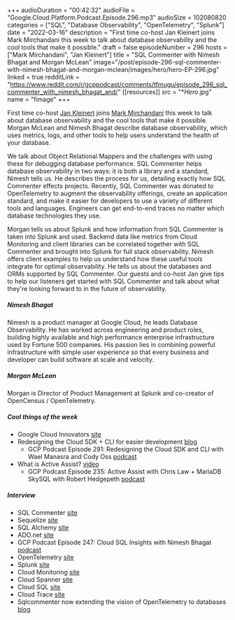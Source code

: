 +++
audioDuration = "00:42:32"
audioFile = "Google.Cloud.Platform.Podcast.Episode.296.mp3"
audioSize = 102080820
categories = ["SQL", "Database Observability", "OpenTelemetry", "Splunk"]
date = "2022-03-16"
description = "First time co-host Jan Kleinert joins Mark Mirchandani this week to talk about database observability and the cool tools that make it possible."
draft = false
episodeNumber = 296
hosts = ["Mark Mirchandani", "Jan Kleinert"]
title = "SQL Commenter with Nimesh Bhagat and Morgan McLean"
image="/post/episode-296-sql-commenter-with-nimesh-bhagat-and-morgan-mclean/images/hero/hero-EP-296.jpg"
linked = true
redditLink = "https://www.reddit.com/r/gcppodcast/comments/tfmugu/episode_296_sql_commenter_with_nimesh_bhagat_and/"
[[resources]]
  src = "**Hero*.jpg"
  name = "fimage"
+++

First time co-host [Jan Kleinert](https://twitter.com/jankleinert) joins [Mark Mirchandani](https://twitter.com/markmirch) this week to talk about database observability and the cool tools that make it possible. Morgan McLean and Nimesh Bhagat describe database observability, which uses metrics, logs, and other tools to help users understand the health of your database. 

We talk about Object Relational Mappers and the challenges with using these for debugging database performance. SQL Commenter helps database observability in two ways: it is both a library and a standard, Nimesh tells us. He describes the process for us, detailing exactly how SQL Commenter effects projects. Recently, SQL Commenter was donated to OpenTelemetry to augment the observability offerings, create an application standard, and make it easier for developers to use a variety of different tools and languages. Engineers can get end-to-end traces no matter which database technologies they use.

Morgan tells us about Splunk and how information from SQL Commenter is taken into Splunk and used. Backend data like metrics from Cloud Monitoring and client libraries can be correlated together with SQL Commenter and brought into Splunk for full stack observability. Nimesh offers client examples to help us understand how these useful tools integrate for optimal observability. He tells us about the databases and ORMs supported by SQL Commenter. Our guests and co-host Jan give tips to help our listeners get started with SQL Commenter and talk about what they're looking forward to in the future of observability.

##### Nimesh Bhagat

Nimesh is a product manager at Google Cloud, he leads Database Observability. He has worked across engineering and product roles, building highly available and high performance enterprise infrastructure used by Fortune 500 companies. His passion lies in combining powerful infrastructure with simple user experience so that every business and developer can build software at scale and velocity.

##### Morgan McLean

Morgan is ​​Director of Product Management at Splunk and co-creator of OpenCensus / OpenTelemetry.

##### Cool things of the week

* Google Cloud Innovators [site](https://cloud.google.com/innovators)
* Redesigning the Cloud SDK + CLI for easier development [blog](https://cloud.google.com/blog/products/application-development/redesigning-the-cloud-sdk-cli-for-easier-development)
     * GCP Podcast Episode 291: Redesigning the Cloud SDK and CLI with Wael Manasra and Cody Oss [podcast](https://gcppodcast.com/post/episode-291-redesigning-the-cloud-sdk-and-cli-with-wael-manasra-and-cody-oss/)
* What is Active Assist? [video](https://www.youtube.com/watch?v=A2VgO5N_B7g)
     * GCP Podcast Episode 235: Active Assist with Chris Law + MariaDB SkySQL with Robert Hedgepeth [podcast](https://www.gcppodcast.com/post/episode-235-active-assist-with-chris-law-and-skysql-with-robert-hedgepeth/)
 
##### Interview

* SQL Commenter [site](https://google.github.io/sqlcommenter/)
* Sequelize [site](https://sequelize.org)
* SQL Alchemy [site](https://www.sqlalchemy.org)
* ADO.net [site](https://docs.microsoft.com/en-us/dotnet/framework/data/adonet/ado-net-overview)
* GCP Podcast Episode 247: Cloud SQL Insights with Nimesh Bhagat [podcast](https://www.gcppodcast.com/post/episode-247-cloud-sql-insights-with-nimesh-bhagat/)
* OpenTelemetry [site](https://opentelemetry.io)
* Splunk [site](https://www.splunk.com)
* Cloud Monitoring [site](https://cloud.google.com/monitoring)
* Cloud Spanner [site](https://cloud.google.com/spanner)
* Cloud SQL [site](https://cloud.google.com/sql)
* Cloud Trace [site](https://cloud.google.com/trace)
* Sqlcommenter now extending the vision of OpenTelemetry to databases [blog](https://cloud.google.com/blog/products/databases/sqlcommenter-merges-with-opentelemetry)



